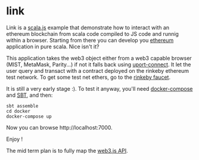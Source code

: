 # link

Link is a [scala.js](http://www.scala-js.org) example that demonstrate how to interact with an ethereum blockchain from scala code compiled to JS code and runnig within a browser. Starting from there you can develop you [ethereum](https://www.ethereum.org/) application in pure scala. Nice isn't it?

This application takes the web3 object either from a web3 capable browser (MIST, MetaMask, Parity...) if not it falls back using [uport-connect](https://github.com/uport-project/uport-connect). It let the user query and transact with a contract deployed on the rinkeby ethereum test network. To get some test net ethers, go to the [rinkeby faucet](https://faucet.rinkeby.io/).

It is still a very early stage :). To test it anyway, you'll need [docker-compose](https://docs.docker.com/compose/) and [SBT](http://www.scala-sbt.org/), and then:

```
sbt assemble
cd docker
docker-compose up
```

Now you can browse http://localhost:7000.

Enjoy !

The mid term plan is to fully map the [web3.js API](https://github.com/ethereum/wiki/wiki/JavaScript-API).

